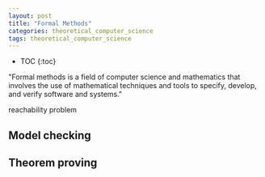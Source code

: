 ```yaml
---
layout: post
title: "Formal Methods"
categories: theoretical_computer_science
tags: theoretical_computer_science
---
```


* TOC
{:toc}

"Formal methods is a field of computer science and mathematics that involves the use of mathematical techniques and tools to specify, develop, and verify software and systems."



reachability problem



## Model checking



## Theorem proving


